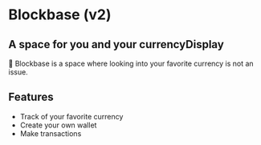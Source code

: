 # Blockbase (v2)

## A space for you and your currencyDisplay

💎 Blockbase is a space where looking into your favorite currency is not an issue.

## Features

- Track of your favorite currency
- Create your own wallet
- Make transactions

